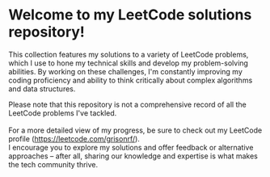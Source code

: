 
# Welcome to my LeetCode solutions repository! 
This collection features my solutions to a variety of LeetCode problems, which I use to hone my technical skills and develop my problem-solving abilities. By working on these challenges, I'm constantly improving my coding proficiency and ability to think critically about complex algorithms and data structures.

Please note that this repository is not a comprehensive record of all the LeetCode problems I've tackled. <br><br>
For a more detailed view of my progress, be sure to check out my LeetCode profile (https://leetcode.com/grisonrf/).
<br>
I encourage you to explore my solutions and offer feedback or alternative approaches – after all, sharing our knowledge and expertise is what makes the tech community thrive.
